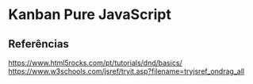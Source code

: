 # Kanban Pure JavaScript


## Referências

https://www.html5rocks.com/pt/tutorials/dnd/basics/
https://www.w3schools.com/jsref/tryit.asp?filename=tryjsref_ondrag_all